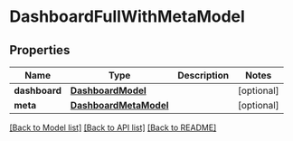 # DashboardFullWithMetaModel

## Properties
Name | Type | Description | Notes
------------ | ------------- | ------------- | -------------
**dashboard** | [**DashboardModel**](DashboardModel.md) |  | [optional] 
**meta** | [**DashboardMetaModel**](DashboardMetaModel.md) |  | [optional] 

[[Back to Model list]](../README.md#documentation-for-models) [[Back to API list]](../README.md#documentation-for-api-endpoints) [[Back to README]](../README.md)


